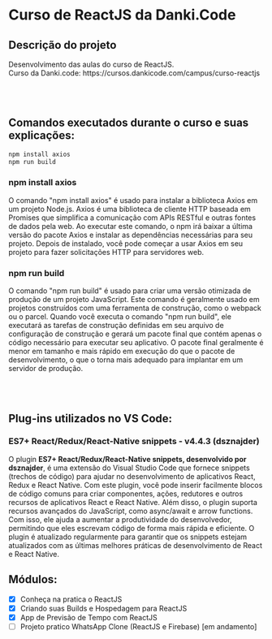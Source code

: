 # Curso de ReactJS da Danki.Code

## Descrição do projeto
<p align="justify">
  Desenvolvimento das aulas do curso de ReactJS. <br>
  Curso da Danki.code: https://cursos.dankicode.com/campus/curso-reactjs
</p>

<br><br>
<h2>Comandos executados durante o curso e suas explicações:</h2>

```bash
npm install axios
npm run build
```


<h3>npm install axios</h3>
<p>
O comando "npm install axios" é usado para instalar a biblioteca Axios em um projeto Node.js. Axios é uma biblioteca de cliente HTTP baseada em Promises que simplifica a comunicação com APIs RESTful e outras fontes de dados pela web. Ao executar este comando, o npm irá baixar a última versão do pacote Axios e instalar as dependências necessárias para seu projeto. Depois de instalado, você pode começar a usar Axios em seu projeto para fazer solicitações HTTP para servidores web.
</p>

<h3>npm run build</h3>
<p>
O comando "npm run build" é usado para criar uma versão otimizada de produção de um projeto JavaScript. Este comando é geralmente usado em projetos construídos com uma ferramenta de construção, como o webpack ou o parcel. Quando você executa o comando "npm run build", ele executará as tarefas de construção definidas em seu arquivo de configuração de construção e gerará um pacote final que contém apenas o código necessário para executar seu aplicativo. O pacote final geralmente é menor em tamanho e mais rápido em execução do que o pacote de desenvolvimento, o que o torna mais adequado para implantar em um servidor de produção.
</p>

<br><br>

<h2>Plug-ins utilizados no VS Code:</h2>
<h3>ES7+ React/Redux/React-Native snippets - v4.4.3 (dsznajder)</h3>
<p>
O plugin <strong>ES7+ React/Redux/React-Native snippets, desenvolvido por dsznajder</strong>, é uma extensão do Visual Studio Code que fornece snippets (trechos de código) para ajudar no desenvolvimento de aplicativos React, Redux e React Native. Com este plugin, você pode inserir facilmente blocos de código comuns para criar componentes, ações, redutores e outros recursos de aplicativos React e React Native. Além disso, o plugin suporta recursos avançados do JavaScript, como async/await e arrow functions. Com isso, ele ajuda a aumentar a produtividade do desenvolvedor, permitindo que eles escrevam código de forma mais rápida e eficiente. O plugin é atualizado regularmente para garantir que os snippets estejam atualizados com as últimas melhores práticas de desenvolvimento de React e React Native.
</p>


## Módulos:
- [x] Conheça na pratica o ReactJS <br>
- [x] Criando suas Builds e Hospedagem para ReactJS <br>
- [x] App de Previsão de Tempo com ReactJS <br>
- [ ] Projeto pratico WhatsApp Clone (ReactJS e Firebase) [em andamento]
